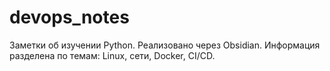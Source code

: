# devops_notes
Заметки об изучении Python. Реализовано через Obsidian. Информация разделена по темам: Linux, сети, Docker, CI/CD.
